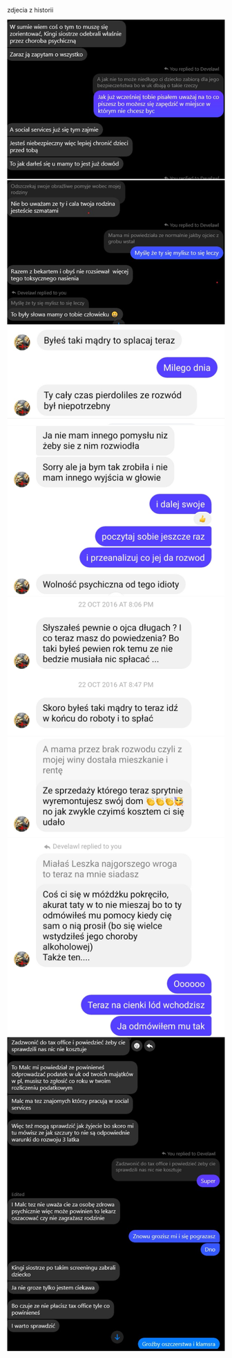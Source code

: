 [category]: <> (zdjecia)
[date]: <> (2024/12/28)
[title]: <> (zdjecia)

zdjecia z historii


![notka 1](images/01.jpg)
![notka 2](images/02.jpg)
![notka 3](03.jpg)
![notka 4](04.jpg)
![notka 5](05.jpg)
![notka 6](06.jpg)
![notka 7](07.jpg)
![notka 8](08.jpg)
